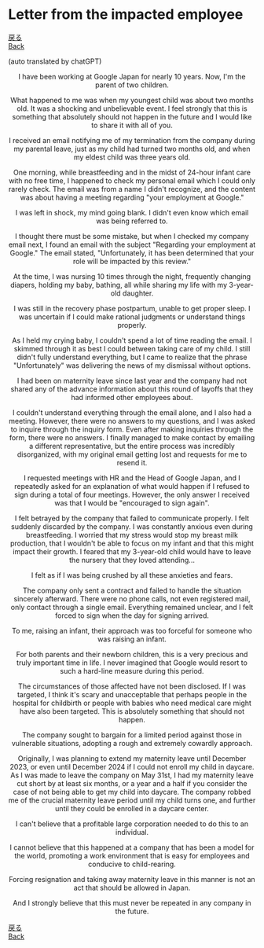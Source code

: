 # Letter from the impacted employee

[戻る](index.md#当事者からの手紙)  
[Back](index.md#letter-from-the-impacted-employee)

(auto translated by chatGPT) 
<div align="center">
I have been working at Google Japan for nearly 10 years. Now, I'm the parent of two children.

What happened to me was when my youngest child was about two months old. It was a shocking and unbelievable event. I feel strongly that this is something that absolutely should not happen in the future and I would like to share it with all of you.

I received an email notifying me of my termination from the company during my parental leave, just as my child had turned two months old, and when my eldest child was three years old.

One morning, while breastfeeding and in the midst of 24-hour infant care with no free time, I happened to check my personal email which I could only rarely check. The email was from a name I didn't recognize, and the content was about having a meeting regarding "your employment at Google."

I was left in shock, my mind going blank. I didn't even know which email was being referred to.

I thought there must be some mistake, but when I checked my company email next, I found an email with the subject "Regarding your employment at Google." The email stated, "Unfortunately, it has been determined that your role will be impacted by this review."

At the time, I was nursing 10 times through the night, frequently changing diapers, holding my baby, bathing, all while sharing my life with my 3-year-old daughter.

I was still in the recovery phase postpartum, unable to get proper sleep. I was uncertain if I could make rational judgments or understand things properly.

As I held my crying baby, I couldn't spend a lot of time reading the email. I skimmed through it as best I could between taking care of my child. I still didn't fully understand everything, but I came to realize that the phrase "Unfortunately" was delivering the news of my dismissal without options.

I had been on maternity leave since last year and the company had not shared any of the advance information about this round of layoffs that they had informed other employees about.

I couldn't understand everything through the email alone, and I also had a meeting. However, there were no answers to my questions, and I was asked to inquire through the inquiry form. Even after making inquiries through the form, there were no answers. I finally managed to make contact by emailing a different representative, but the entire process was incredibly disorganized, with my original email getting lost and requests for me to resend it.

I requested meetings with HR and the Head of Google Japan, and I repeatedly asked for an explanation of what would happen if I refused to sign during a total of four meetings. However, the only answer I received was that I would be "encouraged to sign again".

I felt betrayed by the company that failed to communicate properly. I felt suddenly discarded by the company. I was constantly anxious even during breastfeeding. I worried that my stress would stop my breast milk production, that I wouldn't be able to focus on my infant and that this might impact their growth. I feared that my 3-year-old child would have to leave the nursery that they loved attending...

I felt as if I was being crushed by all these anxieties and fears.

The company only sent a contract and failed to handle the situation sincerely afterward. There were no phone calls, not even registered mail, only contact through a single email. Everything remained unclear, and I felt forced to sign when the day for signing arrived.

To me, raising an infant, their approach was too forceful for someone who was raising an infant.

For both parents and their newborn children, this is a very precious and truly important time in life. I never imagined that Google would resort to such a hard-line measure during this period.

The circumstances of those affected have not been disclosed. If I was targeted, I think it's scary and unacceptable that perhaps people in the hospital for childbirth or people with babies who need medical care might have also been targeted. This is absolutely something that should not happen.

The company sought to bargain for a limited period against those in vulnerable situations, adopting a rough and extremely cowardly approach.

Originally, I was planning to extend my maternity leave until December 2023, or even until December 2024 if I could not enroll my child in daycare. As I was made to leave the company on May 31st, I had my maternity leave cut short by at least six months, or a year and a half if you consider the case of not being able to get my child into daycare. The company robbed me of the crucial maternity leave period until my child turns one, and further until they could be enrolled in a daycare center.

I can't believe that a profitable large corporation needed to do this to an individual.

I cannot believe that this happened at a company that has been a model for the world, promoting a work environment that is easy for employees and conducive to child-rearing.

Forcing resignation and taking away maternity leave in this manner is not an act that should be allowed in Japan.

And I strongly believe that this must never be repeated in any company in the future.
</div>

[戻る](index.md#当事者からの手紙)  
[Back](index.md#letter-from-the-impacted-employee)